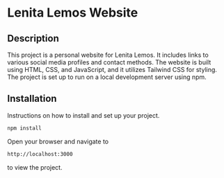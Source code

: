 # Lenita Lemos Website

## Description
This project is a personal website for Lenita Lemos. It includes links to various social media profiles and contact methods. The website is built using HTML, CSS, and JavaScript, and it utilizes Tailwind CSS for styling. The project is set up to run on a local development server using npm.

## Installation
Instructions on how to install and set up your project.

```bash
npm install
```
Open your browser and navigate to 
```bash
http://localhost:3000
```
to view the project.